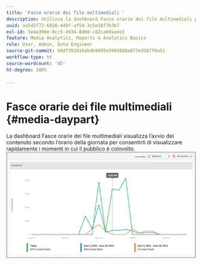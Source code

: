 ```yaml
---
title: 'Fasce orarie dei file multimediali '
description: Utilizza la dashboard Fasce orarie dei file multimediali per visualizzare l’avvio del contenuto secondo l'orario della giornata e analizzare i momenti in cui il pubblico è coinvolto.
uuid: aa545f72-6816-448f-af5d-3c5e18f7b3b7
exl-id: 5e4a390e-8cc5-4934-8d60-c82ca0daaee1
feature: Media Analytics, Reports & Analytics Basics
role: User, Admin, Data Engineer
source-git-commit: b6df391016ab4b9095e3993808a877e3587f0a51
workflow-type: ht
source-wordcount: '45'
ht-degree: 100%

---
```


# Fasce orarie dei file multimediali {#media-daypart}

La dashboard Fasce orarie dei file multimediali visualizza l’avvio del contenuto secondo l’orario della giornata per consentirti di visualizzare rapidamente i momenti in cui il pubblico è coinvolto.![](assets/video-daypart-report.png)
